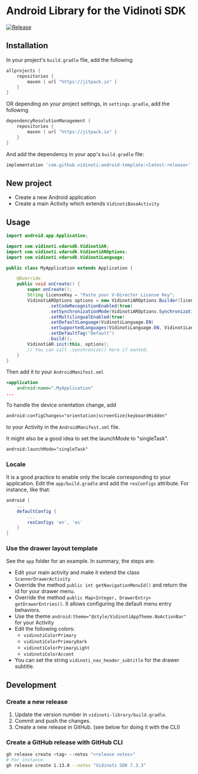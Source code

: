 # Android Library for the Vidinoti SDK


[![Release](https://jitpack.io/v/vidinoti/android-template.svg)](https://jitpack.io/#vidinoti/android-template)

## Installation

In your project's `build.gradle` file, add the following

```gradle
allprojects {
    repositories {
        maven { url "https://jitpack.io" }
    }
}
```

OR depending on your project settings, in `settings.gradle`, add the following

```gradle
dependencyResolutionManagement {
    repositories {
        maven { url "https://jitpack.io" }
    }
}
```

And add the dependency in your app's `build.gradle` file:

```gradle
implementation 'com.github.vidinoti:android-template:<latest-release>'
```

## New project

* Create a new Android application
* Create a main Activity which extends `VidinotiBaseActivity`

## Usage

``` java
import android.app.Application;

import com.vidinoti.vdarsdk.VidinotiAR;
import com.vidinoti.vdarsdk.VidinotiAROptions;
import com.vidinoti.vdarsdk.VidinotiLanguage;

public class MyApplication extends Application {

    @Override
    public void onCreate() {
        super.onCreate();
        String licenseKey = "Paste your V-Director License Key";
        VidinotiAROptions options = new VidinotiAROptions.Builder(licenseKey)
                .setCodeRecognitionEnabled(true)
                .setSynchronizationMode(VidinotiAROptions.SynchronizationMode.DEFAULT_TAG_WITH_ADDITIONAL_CONTENT)
                .setMultilingualEnabled(true)
                .setDefaultLanguage(VidinotiLanguage.EN)
                .setSupportedLanguages(VidinotiLanguage.EN, VidinotiLanguage.ES)
                .setDefaultTag("Default")
                .build();
        VidinotiAR.init(this, options);
        // You can call .synchronize() here if wanted.
    }
}

```

Then add it to your `AndroidManifest.xml`

``` xml
<application
    android:name=".MyApplication"
...
```

To handle the device orientation change, add

``` xml
android:configChanges="orientation|screenSize|keyboardHidden"
```

to your Activity in the `AndroidManifest.xml` file.

It might also be a good idea to set the launchMode to "singleTask".

``` xml
android:launchMode="singleTask"
```

### Locale

It is a good practice to enable only the locale corresponding to your application.
Edit the `app/build.gradle` and add the `resConfigs` attribute. For instance, like that:

```gradle
android { 
    ...
    defaultConfig {
        ...
        resConfigs 'en', 'es'
    }
}
```

### Use the drawer layout template

See the `app` folder for an example. In summary, the steps are:

* Edit your main activity and make it extend the class `ScannerDrawerActivity`
* Override the method `public int getNavigationMenuId()` and return the id for your drawer menu.
* Override the method `public Map<Integer, DrawerEntry> getDrawerEntries()`. It allows configuring the default menu entry behaviors.
* Use the theme `android:theme="@style/VidinotiAppTheme.NoActionBar"` for your Activity
* Edit the following colors:
  * `vidinotiColorPrimary`
  * `vidinotiColorPrimaryDark`
  * `vidinotiColorPrimaryLight`
  * `vidinotiColorAccent`
* You can set the string `vidinoti_nav_header_subtitle` for the drawer subtitle.

## Development

### Create a new release

1. Update the version number in `vidinoti-library/build.gradle`.
2. Commit and push the changes.
3. Create a new release in GitHub. (see below for doing it with the CLI)

### Create a GitHub release with GitHub CLI

``` sh
gh release create <tag> --notes "<release notes>"
# For instance
gh release create 1.13.0 --notes "Vidinoti SDK 7.3.3"
```
